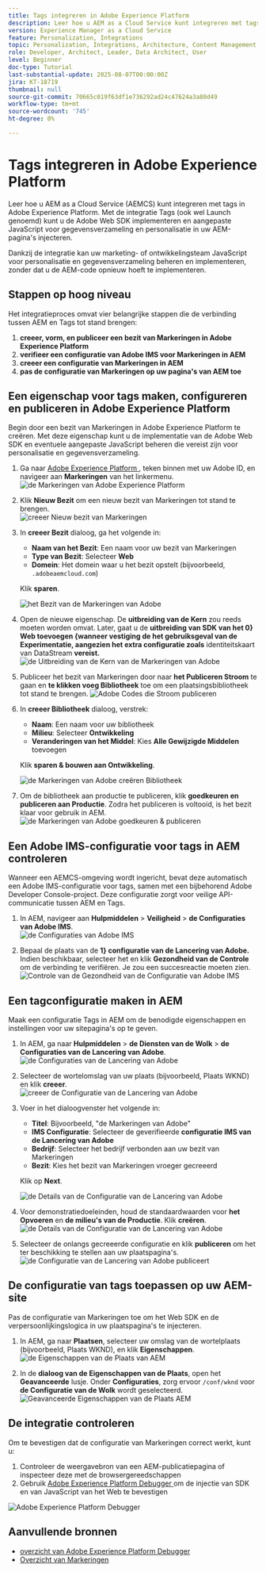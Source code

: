```yaml
---
title: Tags integreren in Adobe Experience Platform
description: Leer hoe u AEM as a Cloud Service kunt integreren met tags in Adobe Experience Platform. Dankzij de integratie kunt u de Adobe Web SDK implementeren en aangepaste JavaScript voor gegevensverzameling en personalisatie in uw AEM-pagina's injecteren.
version: Experience Manager as a Cloud Service
feature: Personalization, Integrations
topic: Personalization, Integrations, Architecture, Content Management
role: Developer, Architect, Leader, Data Architect, User
level: Beginner
doc-type: Tutorial
last-substantial-update: 2025-08-07T00:00:00Z
jira: KT-18719
thumbnail: null
source-git-commit: 70665c019f63df1e736292ad24c47624a3a80d49
workflow-type: tm+mt
source-wordcount: '745'
ht-degree: 0%

---
```



# Tags integreren in Adobe Experience Platform

Leer hoe u AEM as a Cloud Service (AEMCS) kunt integreren met tags in Adobe Experience Platform. Met de integratie Tags (ook wel Launch genoemd) kunt u de Adobe Web SDK implementeren en aangepaste JavaScript voor gegevensverzameling en personalisatie in uw AEM-pagina&#39;s injecteren.

Dankzij de integratie kan uw marketing- of ontwikkelingsteam JavaScript voor personalisatie en gegevensverzameling beheren en implementeren, zonder dat u de AEM-code opnieuw hoeft te implementeren.

## Stappen op hoog niveau

Het integratieproces omvat vier belangrijke stappen die de verbinding tussen AEM en Tags tot stand brengen:

1. **creeer, vorm, en publiceer een bezit van Markeringen in Adobe Experience Platform**
2. **verifieer een configuratie van Adobe IMS voor Markeringen in AEM**
3. **creeer een configuratie van Markeringen in AEM**
4. **pas de configuratie van Markeringen op uw pagina&#39;s van AEM toe**

## Een eigenschap voor tags maken, configureren en publiceren in Adobe Experience Platform

Begin door een bezit van Markeringen in Adobe Experience Platform te creëren. Met deze eigenschap kunt u de implementatie van de Adobe Web SDK en eventuele aangepaste JavaScript beheren die vereist zijn voor personalisatie en gegevensverzameling.

1. Ga naar [ Adobe Experience Platform ](https://experience.adobe.com/platform), teken binnen met uw Adobe ID, en navigeer aan **Markeringen** van het linkermenu.\
   ![ de Markeringen van Adobe Experience Platform ](../assets/setup/aep-tags.png)

2. Klik **Nieuw Bezit** om een nieuw bezit van Markeringen tot stand te brengen.\
   ![ creeer Nieuw bezit van Markeringen ](../assets/setup/aep-create-tags-property.png)

3. In **creeer Bezit** dialoog, ga het volgende in:
   - **Naam van het Bezit**: Een naam voor uw bezit van Markeringen
   - **Type van Bezit**: Selecteer **Web**
   - **Domein**: Het domein waar u het bezit opstelt (bijvoorbeeld, `.adobeaemcloud.com`)

   Klik **sparen**.

   ![ het Bezit van de Markeringen van Adobe ](../assets/setup/adobe-tags-property.png)

4. Open de nieuwe eigenschap. De **uitbreiding van de Kern** zou reeds moeten worden omvat. Later, gaat u de **uitbreiding van SDK van het 0} Web toevoegen {wanneer vestiging de het gebruiksgeval van de Experimentatie, aangezien het extra configuratie zoals** identiteitskaart van DataStream **vereist.**\
   ![ de Uitbreiding van de Kern van de Markeringen van Adobe ](../assets/setup/adobe-tags-core-extension.png)

5. Publiceer het bezit van Markeringen door naar **het Publiceren Stroom** te gaan en **te klikken voeg Bibliotheek** toe om een plaatsingsbibliotheek tot stand te brengen.
   ![ Adobe Codes die Stroom publiceren ](../assets/setup/adobe-tags-publishing-flow.png)

6. In **creeer Bibliotheek** dialoog, verstrek:
   - **Naam**: Een naam voor uw bibliotheek
   - **Milieu**: Selecteer **Ontwikkeling**
   - **Veranderingen van het Middel**: Kies **Alle Gewijzigde Middelen** toevoegen

   Klik **sparen &amp; bouwen aan Ontwikkeling**.

   ![ de Markeringen van Adobe creëren Bibliotheek ](../assets/setup/adobe-tags-create-library.png)

7. Om de bibliotheek aan productie te publiceren, klik **goedkeuren en publiceren aan Productie**. Zodra het publiceren is voltooid, is het bezit klaar voor gebruik in AEM.\
   ![ de Markeringen van Adobe goedkeuren &amp; publiceren ](../assets/setup/adobe-tags-approve-publish.png)

## Een Adobe IMS-configuratie voor tags in AEM controleren

Wanneer een AEMCS-omgeving wordt ingericht, bevat deze automatisch een Adobe IMS-configuratie voor tags, samen met een bijbehorend Adobe Developer Console-project. Deze configuratie zorgt voor veilige API-communicatie tussen AEM en Tags.

1. In AEM, navigeer aan **Hulpmiddelen** > **Veiligheid** > **de Configuraties van Adobe IMS**.\
   ![ de Configuraties van Adobe IMS ](../assets/setup/aem-ims-configurations.png)

2. Bepaal de plaats van de **1} configuratie van de Lancering van Adobe.** Indien beschikbaar, selecteer het en klik **Gezondheid van de Controle** om de verbinding te verifiëren. Je zou een succesreactie moeten zien.\
   ![ Controle van de Gezondheid van de Configuratie van Adobe IMS ](../assets/setup/aem-ims-configuration-health-check.png)

## Een tagconfiguratie maken in AEM

Maak een configuratie Tags in AEM om de benodigde eigenschappen en instellingen voor uw sitepagina&#39;s op te geven.

1. In AEM, ga naar **Hulpmiddelen** > **de Diensten van de Wolk** > **de Configuraties van de Lancering van Adobe**.\
   ![ de Configuraties van de Lancering van Adobe ](../assets/setup/aem-launch-configurations.png)

2. Selecteer de wortelomslag van uw plaats (bijvoorbeeld, Plaats WKND) en klik **creeer**.\
   ![ creeer de Configuratie van de Lancering van Adobe ](../assets/setup/aem-create-launch-configuration.png)

3. Voer in het dialoogvenster het volgende in:
   - **Titel**: Bijvoorbeeld, &quot;de Markeringen van Adobe&quot;
   - **IMS Configuratie**: Selecteer de geverifieerde **configuratie IMS van de Lancering van Adobe**
   - **Bedrijf**: Selecteer het bedrijf verbonden aan uw bezit van Markeringen
   - **Bezit**: Kies het bezit van Markeringen vroeger gecreeerd

   Klik op **Next**.

   ![ de Details van de Configuratie van de Lancering van Adobe ](../assets/setup/aem-launch-configuration-details.png)

4. Voor demonstratiedoeleinden, houd de standaardwaarden voor **het Opvoeren** en **de milieu&#39;s van de Productie**. Klik **creëren**.\
   ![ de Details van de Configuratie van de Lancering van Adobe ](../assets/setup/aem-launch-configuration-create.png)

5. Selecteer de onlangs gecreeerde configuratie en klik **publiceren** om het ter beschikking te stellen aan uw plaatspagina&#39;s.\
   ![ de Configuratie van de Lancering van Adobe publiceert ](../assets/setup/aem-launch-configuration-publish.png)

## De configuratie van tags toepassen op uw AEM-site

Pas de configuratie van Markeringen toe om het Web SDK en de verpersoonlijkingslogica in uw plaatspagina&#39;s te injecteren.

1. In AEM, ga naar **Plaatsen**, selecteer uw omslag van de wortelplaats (bijvoorbeeld, Plaats WKND), en klik **Eigenschappen**.\
   ![ de Eigenschappen van de Plaats van AEM ](../assets/setup/aem-site-properties.png)

2. In de **dialoog van de Eigenschappen van de Plaats**, open het **Geavanceerde** lusje. Onder **Configuraties**, zorg ervoor `/conf/wknd` voor **de Configuratie van de Wolk** wordt geselecteerd.\
   ![ Geavanceerde Eigenschappen van de Plaats AEM ](../assets/setup/aem-site-advanced-properties.png)

## De integratie controleren

Om te bevestigen dat de configuratie van Markeringen correct werkt, kunt u:

1. Controleer de weergavebron van een AEM-publicatiepagina of inspecteer deze met de browsergereedschappen
2. Gebruik [ Adobe Experience Platform Debugger ](https://chromewebstore.google.com/detail/adobe-experience-platform/bfnnokhpnncpkdmbokanobigaccjkpob) om de injectie van SDK en van JavaScript van het Web te bevestigen

![ Adobe Experience Platform Debugger ](../assets/setup/aep-debugger.png)

## Aanvullende bronnen

- [ overzicht van Adobe Experience Platform Debugger ](https://experienceleague.adobe.com/en/docs/experience-platform/debugger/home)
- [ Overzicht van Markeringen ](https://experienceleague.adobe.com/en/docs/experience-platform/tags/home)
